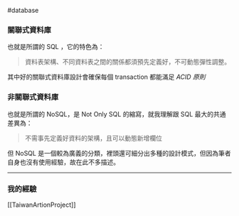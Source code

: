 #database 
### 關聯式資料庫

也就是所謂的 SQL ，它的特色為：

> 資料表架構、不同資料表之間的關係都須預先定義好，不可動態彈性調整。

其中好的關聯式資料庫設計會確保每個 transaction 都能滿足 *ACID 原則* 


### 非關聯式資料庫

也就是所謂的 NoSQL，是 Not Only SQL 的縮寫，就我理解跟 SQL 最大的共通差異為：

> 不需事先定義好資料的架構，且可以動態新增欄位

但 NoSQL 是一個較為廣義的分類，裡頭還可細分出多種的設計模式，但因為筆者自身也沒有使用經驗，故在此不多描述。


---

### 我的經驗

[[TaiwanArtionProject]]
